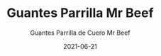 ---
date: '2021-06-21'
title: Guantes Parrilla Mr Beef
subtitle: Guantes Parrilla de Cuero Mr Beef
image: https://lh3.googleusercontent.com/pw/ACtC-3fsWLVWuRGny9JHt4e_vRRU0TE6nO1fa3TUdad2lHv0SEb5fBFA7hKCmGDHXZ7R7AHZDPUc-Xzz0P2H0wrAMXHAmOAD9LhwtzCyJ7StPZBLrqwYJ2N5H9Aa2mTQVuZkZGmBg8t4DOd4jd4tUkT85Z-5Wg=w799-h621-no?authuser=0
price: $ 5.000
weight: 5
description: Guantes cómodos para parrilla u horno
link: 
exclude: true
---